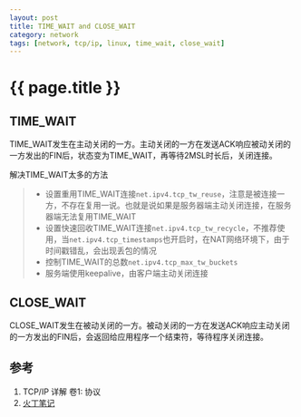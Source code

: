 ```yaml
---
layout: post
title: TIME_WAIT and CLOSE_WAIT
category: network
tags: [network, tcp/ip, linux, time_wait, close_wait]
---
```


# {{ page.title }} #

## TIME_WAIT ##

TIME_WAIT发生在主动关闭的一方。主动关闭的一方在发送ACK响应被动关闭的一方发出的FIN后，状态变为TIME_WAIT，再等待2MSL时长后，关闭连接。

解决TIME_WAIT太多的方法

> * 设置重用TIME_WAIT连接`net.ipv4.tcp_tw_reuse`，注意是被连接一方，不存在复用一说。也就是说如果是服务器端主动关闭连接，在服务器端无法复用TIME_WAIT
> * 设置快速回收TIME_WAIT连接`net.ipv4.tcp_tw_recycle`，不推荐使用，当`net.ipv4.tcp_timestamps`也开启时，在NAT网络环境下，由于时间戳错乱，会出现丢包的情况
> * 控制TIME_WAIT的总数`net.ipv4.tcp_max_tw_buckets`
> * 服务端使用keepalive，由客户端主动关闭连接

## CLOSE_WAIT ##

CLOSE_WAIT发生在被动关闭的一方。被动关闭的一方在发送ACK响应主动关闭的一方发出的FIN后，会返回给应用程序一个结束符，等待程序关闭连接。

## 参考 ##

1. TCP/IP 详解 卷1: 协议
2. [火丁笔记](http://huoding.com/ "火丁笔记")
